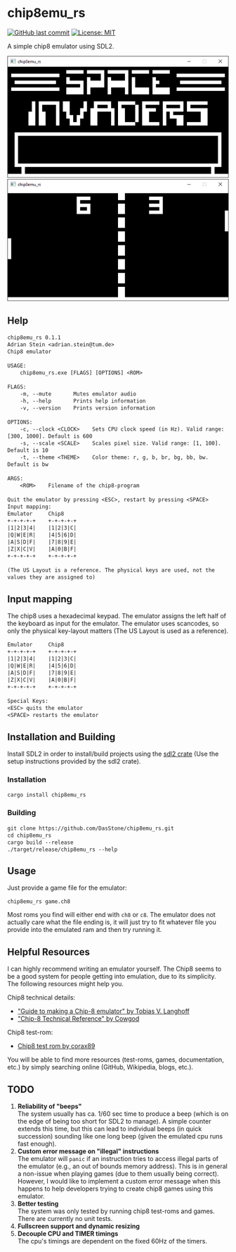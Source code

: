 # chip8emu_rs

[![GitHub last commit](https://img.shields.io/github/last-commit/DasStone/chip8emu_rs)](https://github.com/DasStone/chip8emu_rs)
[![License: MIT](https://img.shields.io/badge/License-MIT-green.svg)](https://opensource.org/licenses/MIT)

A simple chip8 emulator using SDL2.

![Invaders](https://github.com/DasStone/chip8emu_rs/raw/main/images/Invaders.PNG)
![Pong](https://github.com/DasStone/chip8emu_rs/raw/main/images/Pong.PNG)

## Help

```
chip8emu_rs 0.1.1
Adrian Stein <adrian.stein@tum.de>
Chip8 emulator

USAGE:
    chip8emu_rs.exe [FLAGS] [OPTIONS] <ROM>

FLAGS:
    -m, --mute       Mutes emulator audio
    -h, --help       Prints help information
    -v, --version    Prints version information

OPTIONS:
    -c, --clock <CLOCK>    Sets CPU clock speed (in Hz). Valid range: [300, 1000]. Default is 600
    -s, --scale <SCALE>    Scales pixel size. Valid range: [1, 100]. Default is 10
    -t, --theme <THEME>    Color theme: r, g, b, br, bg, bb, bw. Default is bw

ARGS:
    <ROM>    Filename of the chip8-program

Quit the emulator by pressing <ESC>, restart by pressing <SPACE>
Input mapping:
Emulator     Chip8
+-+-+-+-+    +-+-+-+-+
|1|2|3|4|    |1|2|3|C|
|Q|W|E|R|    |4|5|6|D|
|A|S|D|F|    |7|8|9|E|
|Z|X|C|V|    |A|0|B|F|
+-+-+-+-+    +-+-+-+-+

(The US Layout is a reference. The physical keys are used, not the values they are assigned to)
```

## Input mapping

The chip8 uses a hexadecimal keypad. The emulator assigns the left half of the keyboard as input for the emulator. The emulator uses scancodes, so only the physical key-layout matters (The US Layout is used as a reference).

```
Emulator     Chip8
+-+-+-+-+    +-+-+-+-+
|1|2|3|4|    |1|2|3|C|
|Q|W|E|R|    |4|5|6|D|
|A|S|D|F|    |7|8|9|E|
|Z|X|C|V|    |A|0|B|F|
+-+-+-+-+    +-+-+-+-+

Special Keys:
<ESC> quits the emulator
<SPACE> restarts the emulator
```

## Installation and Building

Install SDL2 in order to install/build projects using the [sdl2 crate](https://crates.io/crates/sdl2) (Use the setup instructions provided by the sdl2 crate).

### Installation

```
cargo install chip8emu_rs
```

### Building

```
git clone https://github.com/DasStone/chip8emu_rs.git
cd chip8emu_rs
cargo build --release
./target/release/chip8emu_rs --help
```

## Usage

Just provide a game file for the emulator:

```
chip8emu_rs game.ch8
```

Most roms you find will either end with ```ch8``` or ```c8```. The emulator does not actually care what the file ending is, it will just try to fit whatever file you provide into the emulated ram and then try running it.

## Helpful Resources

I can highly recommend writing an emulator yourself. The Chip8 seems to be a good system for people getting into emulation, due to its simplicity. The following resources might help you.

Chip8 technical details:

- ["Guide to making a Chip-8 emulator" by Tobias V. Langhoff](https://tobiasvl.github.io/blog/write-a-chip-8-emulator/)
- ["Chip-8 Technical Reference" by Cowgod](http://devernay.free.fr/hacks/chip8/C8TECH10.HTM)

Chip8 test-rom:

- [Chip8 test rom by corax89](https://github.com/corax89/chip8-test-rom)

You will be able to find more resources (test-roms, games, documentation, etc.) by simply searching online (GitHub, Wikipedia, blogs, etc.).

## TODO

1. **Reliability of "beeps"**\
The system usually has ca. 1/60 sec time to produce a beep (which is on the edge of being too short for SDL2 to manage). A simple counter extends this time, but this can lead to individual beeps (in quick succession) sounding like one long beep (given the emulated cpu runs fast enough). 
2. **Custom error message on "illegal" instructions**\
The emulator will ```panic``` if an instruction tries to access illegal parts of the emulator (e.g., an out of bounds memory address). This is in general a non-issue when playing games (due to them usually being correct). However, I would like to implement a custom error message when this happens to help developers trying to create chip8 games using this emulator.
3. **Better testing**\
The system was only tested by running chip8 test-roms and games. There are currently no unit tests.
4. **Fullscreen support and dynamic resizing**
5. **Decouple CPU and TIMER timings**\
The cpu's timings are dependent on the fixed 60Hz of the timers.
